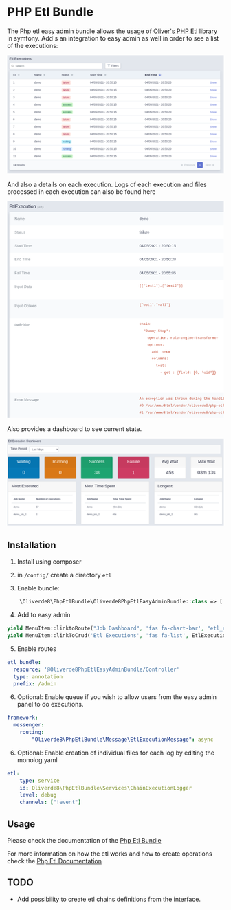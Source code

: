 # PHP Etl Bundle

<!-- TO BE COMPLETED -->

The Php etl easy admin bundle allows the usage of [Oliver's PHP Etl](https://github.com/oliverde8/php-etl) library in symfony. 
Add's an integration to easy admin as well in order to see a list of the executions:

![List of etl executions](docs/etl-execution-list.png)

And also a details on each execution. Logs of each execution and files processed in each execution can also be found here

![List of etl executions](docs/etl-execution-details.png)

Also provides a dashboard to see current state. 

![Dashboard of etl executions](docs/etl-dashboard.png)


## Installation

1. Install using composer

2. in `/config/` create a directory `etl`

3. Enable bundle: 
```php
    \Oliverde8\PhpEtlBundle\Oliverde8PhpEtlEasyAdminBundle::class => ['all' => true],
```

4. Add to easy admin
```php
yield MenuItem::linktoRoute("Job Dashboard", 'fas fa-chart-bar', "etl_execution_dashboard");
yield MenuItem::linkToCrud('Etl Executions', 'fas fa-list', EtlExecution::class);
```

5. Enable routes
```yaml
etl_bundle:
  resource: '@Oliverde8PhpEtlEasyAdminBundle/Controller'
  type: annotation
  prefix: /admin
```

6. Optional: Enable queue if you wish to allow users from the easy admin panel to do executions.
```yaml
framework:
  messenger:
    routing:
        "Oliverde8\PhpEtlBundle\Message\EtlExecutionMessage": async
```

6. Optional: Enable creation of individual files for each log by editing the monolog.yaml
```yaml
etl:
    type: service
    id: Oliverde8\PhpEtlBundle\Services\ChainExecutionLogger
    level: debug
    channels: ["!event"]
```

## Usage

Please check the documentation of the [Php Etl Bundle](https://github.com/oliverde8/phpEtlBundle)

For more information on how the etl works and how to create operations check the [Php Etl Documentation](https://github.com/oliverde8/php-etl#creating-you-own-operations)

## TODO
- Add possibility to create etl chains definitions from the interface.  
